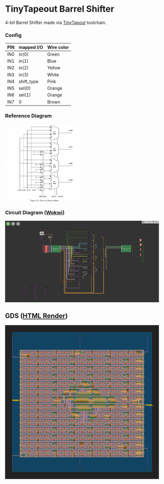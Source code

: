 # TinyTapeout Barrel Shifter

4-bit Barrel Shifter made via <a target="_blank" href="https://tintapeout.com">TinyTapout</a> toolchain.

### Config
| PIN | mapped I/O | Wire color |
| ----------- | ----------- | ----------- |
| IN0 | in(0) | Green |
| IN1 | in(1) | Blue |
| IN2 | in(2) | Yellow |
| IN3 | in(3) | White |
| IN4 | shift_type | Pink |
| IN5 | sel(0) | Orange |
| IN6 | sel(1) | Orange |
| IN7 | 0 | Brown |

### Reference Diagram
<img src="block.png" width="50%" />

### Circuit Diagram (<a target="_blank" href="https://wokwi.com/projects/339800239192932947">Wokwi</a>)
<img src="circuit.jpeg" />

## GDS (<a target="_blank" href="https://shahzaibk23.github.io/tinytapeout-barrel-shifter/gds.html">HTML Render</a>)
<img src="gds_render.svg" />
